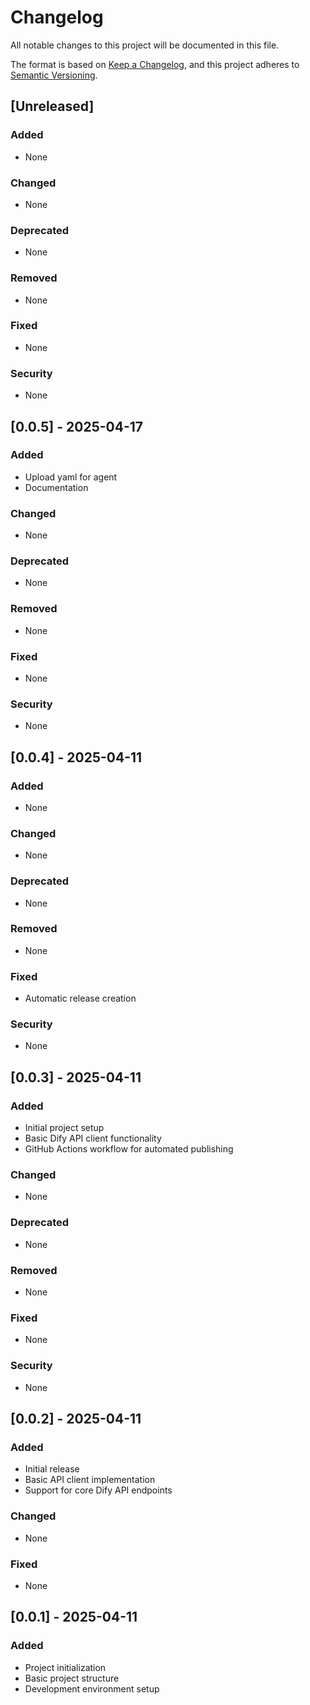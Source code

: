 # Changelog

All notable changes to this project will be documented in this file.

The format is based on [Keep a Changelog](https://keepachangelog.com/en/1.0.0/),
and this project adheres to [Semantic Versioning](https://semver.org/spec/v2.0.0.html).

## [Unreleased]

### Added
- None

### Changed
- None

### Deprecated
- None

### Removed
- None

### Fixed
- None

### Security
- None

## [0.0.5] - 2025-04-17

### Added
- Upload yaml for agent
- Documentation

### Changed
- None

### Deprecated
- None

### Removed
- None

### Fixed
- None

### Security
- None

## [0.0.4] - 2025-04-11

### Added
- None

### Changed
- None

### Deprecated
- None

### Removed
- None

### Fixed
- Automatic release creation

### Security
- None

## [0.0.3] - 2025-04-11

### Added
- Initial project setup
- Basic Dify API client functionality
- GitHub Actions workflow for automated publishing

### Changed
- None

### Deprecated
- None

### Removed
- None

### Fixed
- None

### Security
- None

## [0.0.2] - 2025-04-11

### Added
- Initial release
- Basic API client implementation
- Support for core Dify API endpoints

### Changed
- None

### Fixed
- None

## [0.0.1] - 2025-04-11

### Added
- Project initialization
- Basic project structure
- Development environment setup 